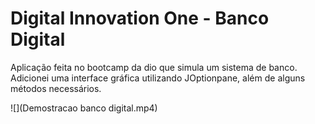 # Digital Innovation One - Banco Digital
Aplicação feita no bootcamp da dio que simula um sistema de banco. Adicionei uma interface gráfica utilizando JOptionpane, além de alguns métodos necessários.

![](Demostracao banco digital.mp4)
